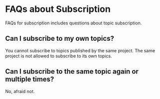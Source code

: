 # FAQs about Subscription

FAQs for subscription includes questions about topic subscription.

## Can I subscribe to my own topics? 

You cannot subscribe to topics published by the same project. The same project is not allowed to subscribe to its own topics.

## Can I subscribe to the same topic again or multiple times?

No, afraid not.
